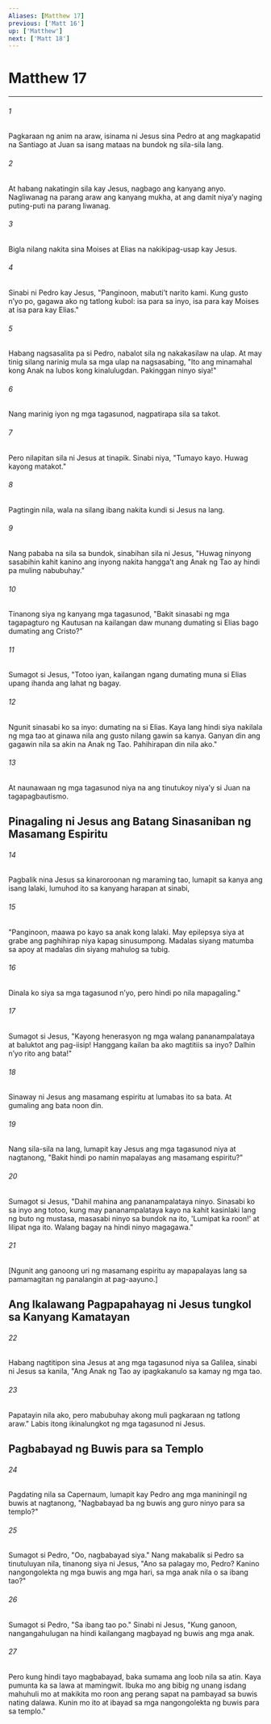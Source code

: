 ```yaml
---
Aliases: [Matthew 17]
previous: ['Matt 16']
up: ['Matthew']
next: ['Matt 18']
---
```

# Matthew 17

***

###### 1
Pagkaraan ng anim na araw, isinama ni Jesus sina Pedro at ang magkapatid na Santiago at Juan sa isang mataas na bundok ng sila-sila lang. 

###### 2
At habang nakatingin sila kay Jesus, nagbago ang kanyang anyo. Nagliwanag na parang araw ang kanyang mukha, at ang damit niyaʼy naging puting-puti na parang liwanag. 

###### 3
Bigla nilang nakita sina Moises at Elias na nakikipag-usap kay Jesus. 

###### 4
Sinabi ni Pedro kay Jesus, "Panginoon, mabutiʼt narito kami. Kung gusto nʼyo po, gagawa ako ng tatlong kubol: isa para sa inyo, isa para kay Moises at isa para kay Elias." 

###### 5
Habang nagsasalita pa si Pedro, nabalot sila ng nakakasilaw na ulap. At may tinig silang narinig mula sa mga ulap na nagsasabing, "Ito ang minamahal kong Anak na lubos kong kinalulugdan. Pakinggan ninyo siya!" 

###### 6
Nang marinig iyon ng mga tagasunod, nagpatirapa sila sa takot. 

###### 7
Pero nilapitan sila ni Jesus at tinapik. Sinabi niya, "Tumayo kayo. Huwag kayong matakot." 

###### 8
Pagtingin nila, wala na silang ibang nakita kundi si Jesus na lang. 

###### 9
Nang pababa na sila sa bundok, sinabihan sila ni Jesus, "Huwag ninyong sasabihin kahit kanino ang inyong nakita hanggaʼt ang Anak ng Tao ay hindi pa muling nabubuhay." 

###### 10
Tinanong siya ng kanyang mga tagasunod, "Bakit sinasabi ng mga tagapagturo ng Kautusan na kailangan daw munang dumating si Elias bago dumating ang Cristo?" 

###### 11
Sumagot si Jesus, "Totoo iyan, kailangan ngang dumating muna si Elias upang ihanda ang lahat ng bagay. 

###### 12
Ngunit sinasabi ko sa inyo: dumating na si Elias. Kaya lang hindi siya nakilala ng mga tao at ginawa nila ang gusto nilang gawin sa kanya. Ganyan din ang gagawin nila sa akin na Anak ng Tao. Pahihirapan din nila ako." 

###### 13
At naunawaan ng mga tagasunod niya na ang tinutukoy niyaʼy si Juan na tagapagbautismo.

## Pinagaling ni Jesus ang Batang Sinasaniban ng Masamang Espiritu 

###### 14
Pagbalik nina Jesus sa kinaroroonan ng maraming tao, lumapit sa kanya ang isang lalaki, lumuhod ito sa kanyang harapan at sinabi, 

###### 15
"Panginoon, maawa po kayo sa anak kong lalaki. May epilepsya siya at grabe ang paghihirap niya kapag sinusumpong. Madalas siyang matumba sa apoy at madalas din siyang mahulog sa tubig. 

###### 16
Dinala ko siya sa mga tagasunod nʼyo, pero hindi po nila mapagaling." 

###### 17
Sumagot si Jesus, "Kayong henerasyon ng mga walang pananampalataya at baluktot ang pag-iisip! Hanggang kailan ba ako magtitiis sa inyo? Dalhin nʼyo rito ang bata!" 

###### 18
Sinaway ni Jesus ang masamang espiritu at lumabas ito sa bata. At gumaling ang bata noon din. 

###### 19
Nang sila-sila na lang, lumapit kay Jesus ang mga tagasunod niya at nagtanong, "Bakit hindi po namin mapalayas ang masamang espiritu?" 

###### 20
Sumagot si Jesus, "Dahil mahina ang pananampalataya ninyo. Sinasabi ko sa inyo ang totoo, kung may pananampalataya kayo na kahit kasinlaki lang ng buto ng mustasa, masasabi ninyo sa bundok na ito, 'Lumipat ka roon!' at lilipat nga ito. Walang bagay na hindi ninyo magagawa." 

###### 21
[Ngunit ang ganoong uri ng masamang espiritu ay mapapalayas lang sa pamamagitan ng panalangin at pag-aayuno.] 

## Ang Ikalawang Pagpapahayag ni Jesus tungkol sa Kanyang Kamatayan 

###### 22
Habang nagtitipon sina Jesus at ang mga tagasunod niya sa Galilea, sinabi ni Jesus sa kanila, "Ang Anak ng Tao ay ipagkakanulo sa kamay ng mga tao. 

###### 23
Papatayin nila ako, pero mabubuhay akong muli pagkaraan ng tatlong araw." Labis itong ikinalungkot ng mga tagasunod ni Jesus.

## Pagbabayad ng Buwis para sa Templo 

###### 24
Pagdating nila sa Capernaum, lumapit kay Pedro ang mga maniningil ng buwis at nagtanong, "Nagbabayad ba ng buwis ang guro ninyo para sa templo?" 

###### 25
Sumagot si Pedro, "Oo, nagbabayad siya." Nang makabalik si Pedro sa tinutuluyan nila, tinanong siya ni Jesus, "Ano sa palagay mo, Pedro? Kanino nangongolekta ng mga buwis ang mga hari, sa mga anak nila o sa ibang tao?" 

###### 26
Sumagot si Pedro, "Sa ibang tao po." Sinabi ni Jesus, "Kung ganoon, nangangahulugan na hindi kailangang magbayad ng buwis ang mga anak. 

###### 27
Pero kung hindi tayo magbabayad, baka sumama ang loob nila sa atin. Kaya pumunta ka sa lawa at mamingwit. Ibuka mo ang bibig ng unang isdang mahuhuli mo at makikita mo roon ang perang sapat na pambayad sa buwis nating dalawa. Kunin mo ito at ibayad sa mga nangongolekta ng buwis para sa templo."
